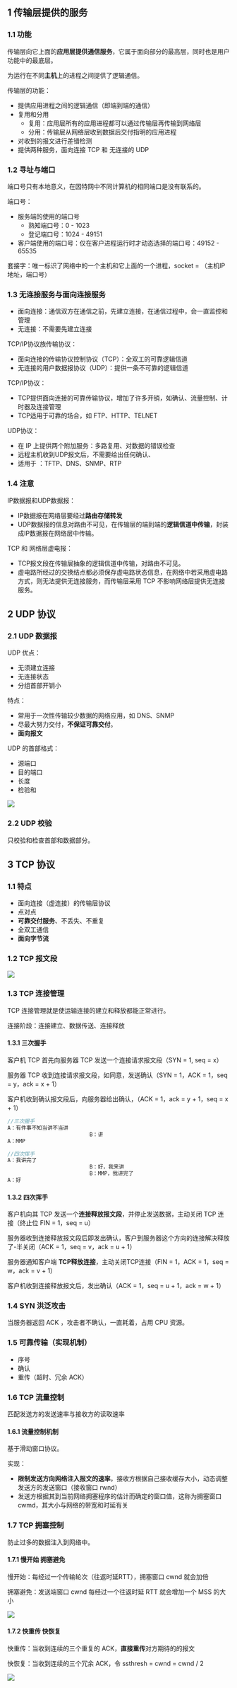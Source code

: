 ## 1 传输层提供的服务

### 1.1 功能

传输层向它上面的**应用层提供通信服务**，它属于面向部分的最高层，同时也是用户功能中的最底层。

为运行在不同**主机**上的进程之间提供了逻辑通信。

传输层的功能：

* 提供应用进程之间的逻辑通信（即端到端的通信）
* 复用和分用
  - 复用：应用层所有的应用进程都可以通过传输层再传输到网络层
  - 分用：传输层从网络层收到数据后交付指明的应用进程
* 对收到的报文进行差错检测
* 提供两种服务，面向连接 TCP 和 无连接的 UDP

### 1.2 寻址与端口

端口号只有本地意义，在因特网中不同计算机的相同端口是没有联系的。

端口号：

- 服务端的使用的端口号
  - 熟知端口号：0 - 1023
  - 登记端口号：1024 - 49151
- 客户端使用的端口号：仅在客户进程运行时才动态选择的端口号：49152 - 65535

套接字：唯一标识了网络中的一个主机和它上面的一个进程，socket = （主机IP地址，端口号）

### 1.3 无连接服务与面向连接服务 

* 面向连接：通信双方在通信之前，先建立连接，在通信过程中，会一直监控和管理
* 无连接：不需要先建立连接

TCP/IP协议族传输协议：

* 面向连接的传输协议控制协议（TCP）：全双工的可靠逻辑信道
* 无连接的用户数据报协议（UDP）：提供一条不可靠的逻辑信道

TCP/IP协议：

* TCP提供面向连接的可靠传输协议，增加了许多开销，如确认、流量控制、计时器及连接管理
* TCP适用于可靠的场合，如 FTP、HTTP、TELNET

UDP协议：

* 在 IP 上提供两个附加服务：多路复用、对数据的错误检查
* 远程主机收到UDP报文后，不需要给出任何确认、
* 适用于 ：TFTP、DNS、SNMP、RTP

### 1.4 注意

IP数据报和UDP数据报：

- IP数据报在网络层要经过**路由存储转发**
- UDP数据报的信息对路由不可见，在传输层的端到端的**逻辑信道中传输**，封装成IP数据报在网络层中传输。

TCP 和 网络层虚电报：

* TCP报文段在传输层抽象的逻辑信道中传输，对路由不可见。
* 虚电路所经过的交换结点都必须保存虚电路状态信息，在网络中若采用虚电路方式，则无法提供无连接服务，而传输层采用 TCP 不影响网络层提供无连接服务。


## 2 UDP 协议

### 2.1 UDP 数据报

UDP 优点：

* 无须建立连接
* 无连接状态
* 分组首部开销小

特点：

* 常用于一次性传输较少数据的网络应用，如 DNS、SNMP
* 尽最大努力交付，**不保证可靠交付**。
* **面向报文**

UDP 的首部格式：

* 源端口
* 目的端口
* 长度
* 检验和

![](../asset/UDP数据报格式.png)

### 2.2 UDP 校验

只校验和检查首部和数据部分。

## 3 TCP 协议

### 1.1 特点

* 面向连接（虚连接）的传输层协议
* 点对点
* **可靠交付服务**、不丢失、不重复
* 全双工通信
* **面向字节流**

### 1.2 TCP 报文段

![](../asset/tcp报文段.png)

### 1.3 TCP 连接管理

TCP 连接管理就是使运输连接的建立和释放都能正常进行。

连接阶段：连接建立、数据传送、连接释放

#### 1.3.1 三次握手

客户机 TCP 首先向服务器 TCP 发送一个连接请求报文段（SYN = 1, seq = x）

服务器 TCP 收到连接请求报文段，如同意，发送确认（SYN = 1，ACK = 1，seq = y，ack = x + 1）

客户机收到确认报文段后，向服务器给出确认，（ACK = 1，ack = y + 1，seq = x + 1）

```java
//三次握手
A：有件事不知当讲不当讲
                          B：讲
A：MMP

//四次挥手
A：我讲完了
                          B：好，我来讲
                          B：MMP，我讲完了
A：好
```



#### 1.3.2 四次挥手

客户机向其 TCP 发送一个**连接释放报文段**，并停止发送数据，主动关闭 TCP 连接（终止位 FIN = 1，seq = u）

服务器收到连接释放报文段后即发出确认，客户到服务器这个方向的连接解决释放了-半关闭（ACK = 1，seq = v，ack = u + 1）

服务器通知客户端 **TCP释放连接**，主动关闭TCP连接（FIN = 1，ACK = 1，seq = w，ack = v + 1）

客户机收到连接释放报文后，发出确认（ACK = 1，seq = u + 1，ack = w + 1）

### 1.4 SYN 洪泛攻击

当服务器返回 ACK ，攻击者不确认，一直耗着，占用 CPU 资源。

### 1.5 可靠传输（实现机制）

* 序号
* 确认
* 重传（超时、冗余 ACK）

### 1.6 TCP 流量控制

匹配发送方的发送速率与接收方的读取速率

#### 1.6.1 流量控制机制

基于滑动窗口协议。

实现：

* **限制发送方向网络注入报文的速率**，接收方根据自己接收缓存大小，动态调整发送方的发送窗口（接收窗口 rwnd）
* 发送方根据其到当前网络拥塞程序的估计而确定的窗口值，这称为拥塞窗口 cwmd，其大小与网络的带宽和时延有关

### 1.7 TCP 拥塞控制

防止过多的数据注入到网络中。

#### 1.7.1 慢开始 拥塞避免

慢开始：每经过一个传输轮次（往返时延RTT），拥塞窗口 cwnd 就会加倍

拥塞避免：发送端窗口 cwnd 每经过一个往返时延 RTT 就会增加一个 MSS 的大小

![](../asset/慢开始.png)

#### 1.7.2 快重传 快恢复



快重传：当收到连续的三个重复的 ACK，**直接重传**对方期待的的报文

快恢复：当收到连续的三个冗余 ACK，令 ssthresh = cwnd = cwnd / 2

![](../asset/快恢复.png)

